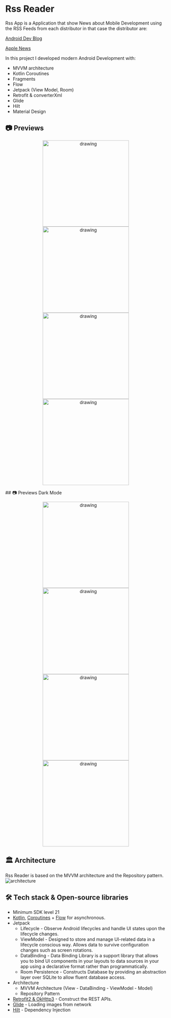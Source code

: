 # Rss Reader
Rss App is a Application that show News about Mobile Development
using the RSS Feeds from each distributor in that case the distributor
are:

[Android Dev Blog](https://android-developers.googleblog.com)

[Apple News](https://developer.apple.com/news/)

In this project I developed modern Android Development with:
- MVVM architecture
- Kotlin Coroutines
- Fragments
- Flow
- Jetpack (View Model, Room)
- Retrofit & converterXml
- Glide
- Hilt
- Material Design

## 📷 Previews
<p align="center">
 <img src="previews/home.png" alt="drawing" width="270" />
 <img src="previews/description.png" alt="drawing" width="270" />
 <img src="previews/read_later.png" alt="drawing" width="270" />
 <img src="previews/settings.png" alt="drawing" width="270" />
</p>
## 📷 Previews Dark Mode
<p align="center">
 <img src="previews/home_dark.png" alt="drawing" width="270" />
 <img src="previews/description_dark.png" alt="drawing" width="270" />
 <img src="previews/read_later_dark.png" alt="drawing" width="270" />
 <img src="previews/settings_dark.png" alt="drawing" width="270" />
</p>

## 🏛️ Architecture
Rss Reader is based on the MVVM architecture and the Repository pattern.
![architecture](https://user-images.githubusercontent.com/24237865/77502018-f7d36000-6e9c-11ea-92b0-1097240c8689.png)

## 🛠 Tech stack & Open-source libraries
- Minimum SDK level 21
- [Kotlin](https://kotlinlang.org/), [Coroutines](https://github.com/Kotlin/kotlinx.coroutines) + [Flow](https://kotlin.github.io/kotlinx.coroutines/kotlinx-coroutines-core/kotlinx.coroutines.flow/) for asynchronous.
- Jetpack
  - Lifecycle - Observe Android lifecycles and handle UI states upon the lifecycle changes.
  - ViewModel -  Designed to store and manage UI-related data in a lifecycle conscious way. Allows data to survive configuration changes such as screen rotations.
  - DataBinding - Data Binding Library is a support library that allows you to bind UI components in your layouts to data sources in your app using a declarative format rather than programmatically.
  - Room Persistence - Constructs Database by providing an abstraction layer over SQLite to allow fluent database access.
- Architecture
  - MVVM Architecture (View - DataBinding - ViewModel - Model)
  - Repository Pattern
- [Retrofit2 & OkHttp3](https://github.com/square/retrofit) - Construct the REST APIs.
- [Glide](https://github.com/bumptech/glide) - Loading images from network
- [Hilt](https://github.com/googlecodelabs/android-hilt) - Dependency Injection
